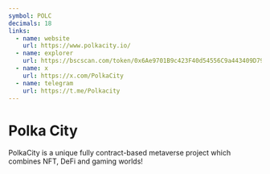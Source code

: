 ```yaml
---
symbol: POLC
decimals: 18
links:
  - name: website
    url: https://www.polkacity.io/
  - name: explorer
    url: https://bscscan.com/token/0x6Ae9701B9c423F40d54556C9a443409D79cE170a
  - name: x
    url: https://x.com/PolkaCity
  - name: telegram
    url: https://t.me/Polkacity
---
```


# Polka City

PolkaCity is a unique fully contract-based metaverse project which combines NFT, DeFi and gaming worlds!
